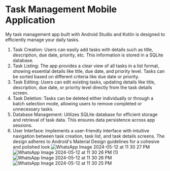 # Task Management Mobile Application
My task management app built with Android Studio and Kotlin is designed to efficiently manage your daily tasks.
1. Task Creation: Users can easily add tasks with details such as title, description, due date, priority, etc. This 
information is stored in a SQLite database.
2. Task Listing: The app provides a clear view of all tasks in a list format, showing essential details like title, due 
date, and priority level. Tasks can be sorted based on different criteria like due date or priority.
3. Task Editing: Users can edit existing tasks, updating details like title, description, due date, or priority level 
directly from the task details screen.
4. Task Deletion: Tasks can be deleted either individually or through a batch selection mode, allowing users to 
remove completed or unnecessary tasks.
5. Database Management: Utilizes SQLite database for efficient storage and retrieval of task data. This ensures 
data persistence across app sessions.
6. User Interface: Implements a user-friendly interface with intuitive navigation between task creation, task list, 
and task details screens. The design adheres to Android's Material Design guidelines for a cohesive and 
polished look
![WhatsApp Image 2024-05-12 at 11 30 27 PM]("https://github.com/RIVIKIRINI/Task-Management-Mobile-Application/assets/152923663/5223ea84-5359-406b-a30a-9603279dd073" )
![WhatsApp Image 2024-05-12 at 11 30 26 PM (1)](https://github.com/RIVIKIRINI/Task-Management-Mobile-Application/assets/152923663/128d97c9-aa74-417b-be23-38175a3bbb61)
![WhatsApp Image 2024-05-12 at 11 30 26 PM](https://github.com/RIVIKIRINI/Task-Management-Mobile-Application/assets/152923663/42c0c6bd-b8a8-44b2-a290-78e991319e50)
![WhatsApp Image 2024-05-12 at 11 30 25 PM](https://github.com/RIVIKIRINI/Task-Management-Mobile-Application/assets/152923663/eaf87487-4c4c-4afc-b3f2-b4817dd5d314)
